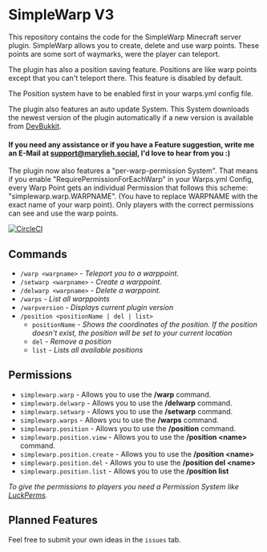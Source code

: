 # SimpleWarp V3

This repository contains the code for the SimpleWarp Minecraft server plugin. SimpleWarp allows you to create, delete and use 
warp points. These points are some sort of waymarks, were the player can teleport.

The plugin has also a position saving feature. Positions are like warp points except that you can't teleport there.
This feature is disabled by default.

The Position system have to be enabled first in your warps.yml config file.

The plugin also features an auto update System. This System downloads the newest version of the plugin automatically if a new version is available from [DevBukkit](https://dev.bukkit.org/).

#### If you need any assistance or if you have a Feature suggestion, write me an E-Mail at [support@marylieh.social](mailto:support@marylieh.social), I'd love to hear from you :)


The plugin now also features a "per-warp-permission System". 
That means if you enable "RequirePermissionForEachWarp" in your Warps.yml Config, every Warp Point gets an individual Permission that follows this scheme: "simplewarp.warp.WARPNAME". 
(You have to replace WARPNAME with the exact name of your warp point). Only players with the correct permissions can see and use the warp points.

[![CircleCI](https://circleci.com/gh/marylieh/SimpleWarpV3/tree/main.svg?style=shield)](https://circleci.com/gh/marylieh/SimpleWarpV3/tree/main)
## Commands

* `/warp <warpname>` - *Teleport you to a warppoint.*
* `/setwarp <warpname>` - *Create a warppoint.*
* `/delwarp <warpname>` - *Delete a warppoint.*
* `/warps` - *List all warppoints*
* `/warpversion` - *Displays current plugin version*
* `/position <positionName | del | list>`
  * `positionName` - *Shows the coordinates of the position. If the position doesn't exist, the position will be set to your current location*
  * `del` - *Remove a position*
  * `list` - *Lists all available positions*

## Permissions

* `simplewarp.warp` - Allows you to use the **/warp** command.
* `simplewarp.delwarp` - Allows you to use the **/delwarp** command.
* `simplewarp.setwarp` - Allows you to use the **/setwarp** command.
* `simplewarp.warps` - Allows you to use the **/warps** command.
* `simplewarp.position` - Allows you to use the **/position** command.
* `simplewarp.position.view` - Allows you to use the **/position \<name>** command.
* `simplewarp.position.create` - Allows you to use the **/position \<name>**
* `simplewarp.position.del` - Allows you to use the **/position del \<name>**
* `simplewarp.position.list` - Allows you to use the **/position list**

*To give the permissions to players you need a Permission System like [LuckPerms](https://luckperms.net/).*

## Planned Features

Feel free to submit your own ideas in the `issues` tab.
